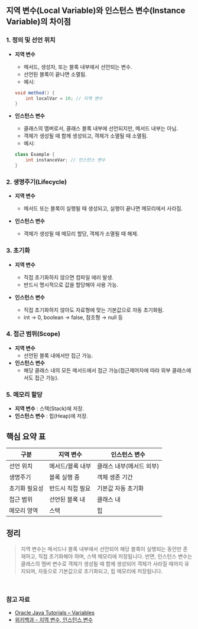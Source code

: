 ## 지역 변수(Local Variable)와 인스턴스 변수(Instance Variable)의 차이점
### 1. 정의 및 선언 위치
- **지역 변수**
  - 메서드, 생성자, 또는 블록 내부에서 선언되는 변수.
  - 선언된 블록이 끝나면 소멸됨.
  - 예시:

  ```java
  void method() {
      int localVar = 10; // 지역 변수
  }
  ```

- **인스턴스 변수**
  - 클래스의 멤버로서, 클래스 블록 내부에 선언되지만, 메서드 내부는 아님.
  - 객체가 생성될 때 함께 생성되고, 객체가 소멸될 때 소멸됨.
  - 예시:

  ```java
  class Example {
      int instanceVar; // 인스턴스 변수
  }
  ```

### 2. 생명주기(Lifecycle)
- **지역 변수**
  - 메서드 또는 블록이 실행될 때 생성되고, 실행이 끝나면 메모리에서 사라짐.

- **인스턴스 변수**
  - 객체가 생성될 때 메모리 할당, 객체가 소멸될 때 해제.


### 3. 초기화
- **지역 변수**
  - 직접 초기화하지 않으면 컴파일 에러 발생.
  - 반드시 명시적으로 값을 할당해야 사용 가능.

- **인스턴스 변수**
  - 직접 초기화하지 않아도 자료형에 맞는 기본값으로 자동 초기화됨.
  - int → 0, boolean → false, 참조형 → null 등

### 4. 접근 범위(Scope)
- **지역 변수**
  - 선언된 블록 내에서만 접근 가능.
- **인스턴스 변수**
  - 해당 클래스 내의 모든 메서드에서 접근 가능(접근제어자에 따라 외부 클래스에서도 접근 가능).

### 5. 메모리 할당
- **지역 변수** : 스택(Stack)에 저장.
- **인스턴스 변수** : 힙(Heap)에 저장.

## 핵심 요약 표
| 구분           | 지역 변수             | 인스턴스 변수                |
|----------------|----------------------|------------------------------|
| 선언 위치      | 메서드/블록 내부      | 클래스 내부(메서드 외부)      |
| 생명주기       | 블록 실행 중          | 객체 생존 기간                |
| 초기화 필요성  | 반드시 직접 필요      | 기본값 자동 초기화            |
| 접근 범위      | 선언된 블록 내        | 클래스 내                     |
| 메모리 영역    | 스택                  | 힙                           |


## 정리
> 지역 변수는 메서드나 블록 내부에서 선언되어 해당 블록이 실행되는 동안만 존재하고, 직접 초기화해야 하며, 스택 메모리에 저장됩니다.
> 반면, 인스턴스 변수는 클래스의 멤버 변수로 객체가 생성될 때 함께 생성되어 객체가 사라질 때까지 유지되며, 자동으로 기본값으로 초기화되고, 힙 메모리에 저장됩니다.

<br>

### 참고 자료
- [Oracle Java Tutorials – Variables](https://docs.oracle.com/javase/tutorial/java/nutsandbolts/variables.html)
- [위키백과 - 지역 변수, 인스턴스 변수](https://ko.wikipedia.org/wiki/%EC%9D%B8%EC%8A%A4%ED%84%B4%EC%8A%A4_%EB%B3%80%EC%88%98)
